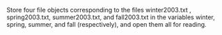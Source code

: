 Store four file objects corresponding to the files winter2003.txt , spring2003.txt, summer2003.txt, and fall2003.txt in the variables winter, spring, summer, and fall (respectively), and open them all for reading.
